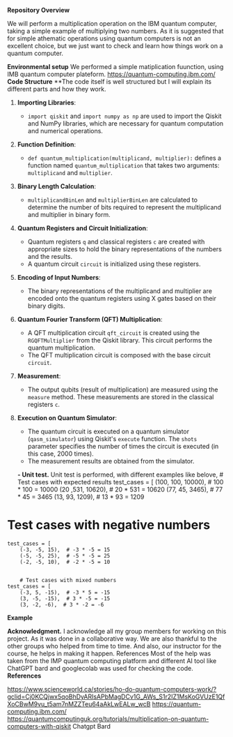 **Repository Overview**

We will perform a multiplication operation on the IBM quantum computer, taking a simple example of multiplying two numbers. As it is suggested that for simple athematic operations using quantum computers is not an excellent choice, but we just want to check and learn how things work on a quantum computer. 

**Environmental setup**
We performed a simple matiplication fuunction, using IMB quantum computer plateform.
https://quantum-computing.ibm.com/
**Code Structure**
**The code itself is well structured but I will explain its different parts and how they work.

1. **Importing Libraries**:
   - `import qiskit` and `import numpy as np` are used to import the Qiskit and NumPy libraries, which are necessary for quantum computation and numerical operations.

2. **Function Definition**:
   - `def quantum_multiplication(multiplicand, multiplier):` defines a function named `quantum_multiplication` that takes two arguments: `multiplicand` and `multiplier`.

3. **Binary Length Calculation**:
   - `multiplicandBinLen` and `multiplierBinLen` are calculated to determine the number of bits required to represent the multiplicand and multiplier in binary form.

4. **Quantum Registers and Circuit Initialization**:
   - Quantum registers `q` and classical registers `c` are created with appropriate sizes to hold the binary representations of the numbers and the results.
   - A quantum circuit `circuit` is initialized using these registers.

5. **Encoding of Input Numbers**:
   - The binary representations of the multiplicand and multiplier are encoded onto the quantum registers using X gates based on their binary digits.

6. **Quantum Fourier Transform (QFT) Multiplication**:
   - A QFT multiplication circuit `qft_circuit` is created using the `RGQFTMultiplier` from the Qiskit library. This circuit performs the quantum multiplication.
   - The QFT multiplication circuit is composed with the base circuit `circuit`.

7. **Measurement**:
   - The output qubits (result of multiplication) are measured using the `measure` method. These measurements are stored in the classical registers `c`.

8. **Execution on Quantum Simulator**:
   - The quantum circuit is executed on a quantum simulator (`qasm_simulator`) using Qiskit's `execute` function. The `shots` parameter specifies the number of times the circuit is executed (in this case, 2000 times).
   - The measurement results are obtained from the simulator.
  
   **- Unit test.**
Unit test is performed, with different examples like belove,
         # Test cases with expected results
    test_cases = [
        (100, 100, 10000),  # 100 * 100 = 10000
        (20 ,531, 10620),  # 20 * 531 = 10620
        (77, 45, 3465),  # 77 * 45 = 3465
        (13, 93, 1209),  # 13 * 93 = 1209

# Test cases with negative numbers
    test_cases = [
        (-3, -5, 15),  # -3 * -5 = 15
        (-5, -5, 25),  # -5 * -5 = 25
        (-2, -5, 10),  # -2 * -5 = 10


        # Test cases with mixed numbers
    test_cases = [
        (-3, 5, -15),  # -3 * 5 = -15
        (3, -5, -15),  # 3 * -5 = -15
        (3, -2, -6),  # 3 * -2 = -6
   


   **Example**

**Acknowledgment.** 
I acknowledge all my group members for working on this project. As it was done in a collaborative way. We are also thankful to the other groups who helped from time to time. And also, our instructor for the course, he helps in making it happen. References Most of the help was taken from the IMP quantum computing platform and different AI tool like ChatGPT bard and googlecolab was used for checking the code. 
**References**

https://www.scienceworld.ca/stories/ho-do-quantum-computers-work/?gclid=Cj0KCQjwx5qoBhDyARIsAPbMagDCv1G_AWs_S1r2IZ1MsKoGVUzE1QfXoCBwM9vu_t5am7nMZZTeu64aAkLwEALw_wcB
https://quantum-computing.ibm.com/
https://quantumcomputinguk.org/tutorials/multiplication-on-quantum-computers-with-qiskit
Chatgpt
Bard






